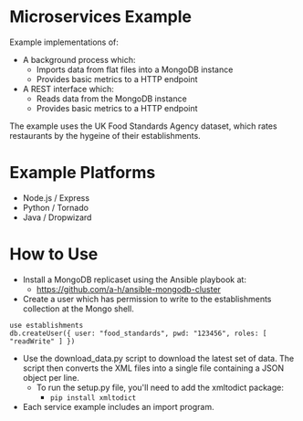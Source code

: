 # Microservices Example

Example implementations of:
 * A background process which:
   * Imports data from flat files into a MongoDB instance
   * Provides basic metrics to a HTTP endpoint
 * A REST interface which:
   * Reads data from the MongoDB instance
   * Provides basic metrics to a HTTP endpoint

The example uses the UK Food Standards Agency dataset, which rates restaurants
by the hygeine of their establishments.

# Example Platforms

 * Node.js / Express
 * Python / Tornado
 * Java / Dropwizard

# How to Use

 * Install a MongoDB replicaset using the Ansible playbook at:
   * https://github.com/a-h/ansible-mongodb-cluster
 * Create a user which has permission to write to the establishments collection
   at the Mongo shell.

```
use establishments
db.createUser({ user: "food_standards", pwd: "123456", roles: [ "readWrite" ] })
```

 * Use the download_data.py script to download the latest set of data. The
   script then converts the XML files into a single file containing a JSON
   object per line.
   * To run the setup.py file, you'll need to add the xmltodict package:
     * ```pip install xmltodict```
 * Each service example includes an import program.
